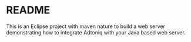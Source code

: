 # README #

This is an Eclipse project with maven nature to build a web server demonstrating how to integrate Adtoniq with your Java based web server.

